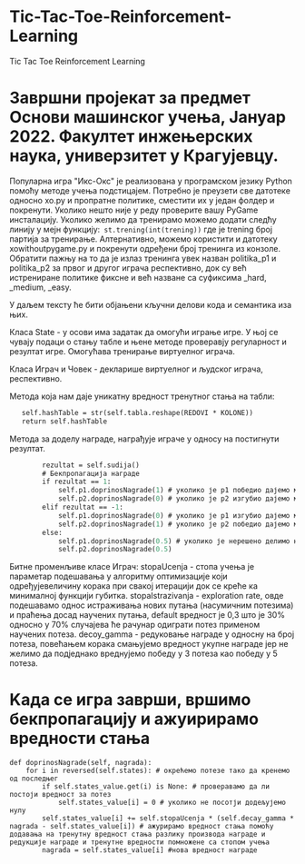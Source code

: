 # Tic-Tac-Toe-Reinforcement-Learning
Tic Tac Toe Reinforcement Learning

# Завршни пројекат за предмет Основи машинског учења, Јануар 2022. Факултет инжењерских наука, универзитет у Крагујевцу.

Популарна игра "Икс-Окс" је реализована у програмском језику Python помоћу методе учења подстицајем.
Потребно је преузети све датотеке односно xo.py и пропратне политике, сместити их у један фолдер и покренути. Уколико нешто није у реду проверите вашу PyGame инсталацију.
Уколико желимо да тренирамо можемо додати следћу линију у мејн функцију:` st.trening(int(trening))` где је trening број партија за тренирање. Алтернативно, можемо користити и датотеку xowithoutpygame.py и покренути одређени број тренинга из конзоле. Обратити пажњу на то да је излаз тренинга увек назван politika_p1 и politika_p2 за првог и другог играча респективно, док су већ истрениране политике фиксне и већ назване са суфиксима _hard, _medium, _easy.

У даљем тексту ће бити објањени кључни делови кода и семантика иза њих.

  Класа State - у осови има задатак да омогући играње игре. У њој се чувају подаци о стању табле и њене   методе проверавју регуларност и резултат игре. Омогућава тренирање виртуелног играча.
  
  Класа Играч и Човек - декларише виртуелног и људског играча, респективно.
  
  Метода која нам даје уникатну вредност тренутног стања на табли:
 ``` def getHash(self):
    self.hashTable = str(self.tabla.reshape(REDOVI * KOLONE))
    return self.hashTable
 ```
  
 
 Метода за доделу награде, награђује играче у односу на постигнути резултат.
```def dodelaNagrade(self):
        rezultat = self.sudija()
        # Бекпропагација награде
        if rezultat == 1:
            self.p1.doprinosNagrade(1) # уколико је p1 победио дајемо му награду 1
            self.p2.doprinosNagrade(0) # уколико је p2 изгубио дајемо му награду 0
        elif rezultat == -1:
            self.p1.doprinosNagrade(0) # уколико је p1 изгубио дајемо му награду 0
            self.p2.doprinosNagrade(1) # уколико је p2 победио дајемо му награду 1
        else:
            self.p1.doprinosNagrade(0.5) # уколико је нерешено делимо награду на пола међу играчима
            self.p2.doprinosNagrade(0.5)
```
            
Битне променљиве класе Играч:  stopaUcenja - стопа учења је параметар подешавања у алгоритму оптимизације који одређујевеличину корака при свакој итерацији док се креће ка минималној функцији губитка.  stopaIstrazivanja - exploration rate, овде подешавамо однос истраживања нових путања (насумичним потезима) и праћења досад научених путања, default вредност је 0,3 што је 30% односно у 70% случајева ће рачунар одиграти потез применом научених потеза.
  decoy_gamma - редуковање награде у односну на број потеза, повећањем корака смањујемо вредност укупне награде јер не желимо да подједнако вреднујемо победу у 3 потеза као победу у 5 потеза.
      
# Kада се игра заврши, вршимо бекпропагацију и ажуирирамо вредности стања
    def doprinosNagrade(self, nagrada):
        for i in reversed(self.states): # окрећемо потезе тако да кренемо од последњег
            if self.states_value.get(i) is None: # проверавамо да ли постоји вредност за потез
                self.states_value[i] = 0 # уколико не посотји додељујемо нулу
            self.states_value[i] += self.stopaUcenja * (self.decay_gamma * nagrada - self.states_value[i]) # ажурирамо вредност стања помоћу додавања на тренутну вредност стања разлику производа награде и редукције награде и тренутне вредности помножене са стопом учења
            nagrada = self.states_value[i] #нова вредност награде
